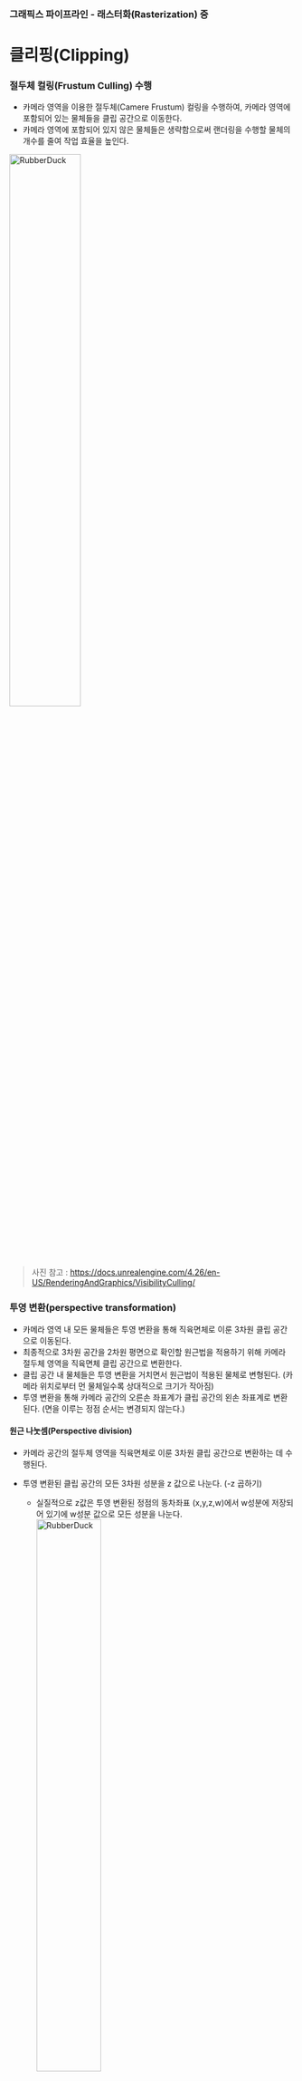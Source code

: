 ### 그래픽스 파이프라인 - 래스터화(Rasterization) 중

# 클리핑(Clipping)

### 절두체 컬링(Frustum Culling) 수행
- 카메라 영역을 이용한 절두체(Camere Frustum) 컬링을 수행하여, 카메라 영역에 포함되어 있는 물체들을 클립 공간으로 이동한다.
- 카메라 영역에 포함되어 있지 않은 물체들은 생략함으로써 랜더링을 수행할 물체의 개수를 줄여 작업 효율을 높인다.

<img src="https://github.com/hdh5184/Problem-Solving-Ability-Application/assets/127714162/832072be-fb4d-4078-8454-9c516f7fbf37" width="50%" title="px(픽셀) 크기 설정" alt="RubberDuck"></img>
> 사진 참고 : https://docs.unrealengine.com/4.26/en-US/RenderingAndGraphics/VisibilityCulling/

### 투영 변환(perspective transformation)
- 카메라 영역 내 모든 물체들은 투영 변환을 통해 직육면체로 이룬 3차원 클립 공간으로 이동된다.
- 최종적으로 3차원 공간을 2차원 평면으로 확인할 원근법을 적용하기 위해 카메라 절두체 영역을 직육면체 클립 공간으로 변환한다.
- 클립 공간 내 물체들은 투영 변환을 거치면서 원근법이 적용된 물체로 변형된다. (카메라 위치로부터 먼 물체일수록 상대적으로 크기가 작아짐)
- 투영 변환을 통해 카메라 공간의 오른손 좌표계가 클립 공간의 왼손 좌표계로 변환된다. (면을 이루는 정점 순서는 변경되지 않는다.)

#### 원근 나눗셈(Perspective division)
- 카메라 공간의 절두체 영역을 직육면체로 이룬 3차원 클립 공간으로 변환하는 데 수행된다.
- 투영 변환된 클립 공간의 모든 3차원 성분을 z 값으로 나눈다. (-z 곱하기)
  - 실질적으로 z값은 투영 변환된 정점의 동차좌표 (x,y,z,w)에서 w성분에 저장되어 있기에 w성분 값으로 모든 성분을 나눈다.
 <img src="https://github.com/hdh5184/Problem-Solving-Ability-Application/assets/127714162/fec2c836-c86c-4025-b02f-d3bbfdd567c1" width="50%" title="px(픽셀) 크기 설정" alt="RubberDuck"></img>

- 원근 나눗셈으로 동차 좌표계 (x,y,z,w)에서 (x,y,z)의 3차원 클립 공간으로 변환된다.
- 각 3차원 좌표 범위가 [-1, 1]로 이루기에 NDC(normalized device coordinates)공간으로 정규화한다. (DirectX의 경우 z 좌표 범위가 [0,1]이다)
- 클립 공간 내 물체들이 NDC 공간 내에 위치하게 된다.

<img src="https://github.com/hdh5184/Problem-Solving-Ability-Application/assets/127714162/4db9a473-3116-439f-b143-63bbe135293c" width="50%" title="px(픽셀) 크기 설정" alt="RubberDuck"></img>
 > 사진 참고 : https://stackoverflow.com/questions/46164180/calculating-frustum-fov-for-a-perspectivecamera

### 클리핑(Clipping)

- 투영 변환이 이루어진 클립 공간 내 물체들 중 클립 공간 영역의 일부만이 포함되어 있는 물체에 적용된다.
- 해당 물체 영역을 클립 공간 내부와 외부로 분리하여 별개의 물체로 나눈다 (잘린 부분을 기점으로 새로운 정점이 생성된다).
- 클립 공간 외부로 분리된 물체를 랜더링할 물체에서 생략한다. 
- 절두체 영역에서 클리핑을 수행하는 것보다 투영 변환 - 정규화된 NDC 영역에서 수행하는 것이 더 효율적이다.

<img src="https://github.com/hdh5184/Problem-Solving-Ability-Application/assets/127714162/af5be8bf-2eb5-40f4-9124-40a5c8a840ba" width="50%" title="px(픽셀) 크기 설정" alt="RubberDuck"></img>
 > 절두체 영역에서 클리핑 수행

<img src="https://github.com/hdh5184/Problem-Solving-Ability-Application/assets/127714162/70504393-fd23-476e-8c3e-52bd9dccce9a" width="50%" title="px(픽셀) 크기 설정" alt="RubberDuck"></img>
 > NDC 영역에서 클리핑 수행   
사진 참고 : https://gfxcourses.stanford.edu/cs248/winter21/lecture/texture/

   
# 뒷면 제거(Back-face culling)

### 벡터의 내적을 이용하는 방법
- 면을 이루는 법선 벡터와, 면을 이루는 정점부터 카메라를 바라보는 벡터를 이용한다. (z축 방향)
- 두 벡터의 내적을 계산한 결과를 통해 면의 앞뒤 방향(또한 변만 보이는 옆)을 판별할 수 있다.
<img width="70%" alt="image" src="https://github.com/hdh5184/Problem-Solving-Ability-Application/assets/127714162/33609784-b0a9-4f48-bcf6-016702416a55">

- 카메라 절두체 영역과 투영 변환 영역(NDC 영역)은 z축이 서로 상반되기에 각각의 앞뒤 방향 판별도 상반된다.
- NDC 영역은 기존 카메라를 바라보는 벡터 방향이 -z축 방향이며, 단일 벡터만으로 투영한다.
<img width="70%" alt="image" src="https://github.com/hdh5184/Problem-Solving-Ability-Application/assets/127714162/bb597909-1863-447a-84ea-dc52a1c482c0">

### 삼각형의 정점 정렬 순서를 이용하는 방법 (행렬식)
- NDC 영역 내 2차원으로 투영된 삼각형 면의 정점 정렬 순서를 이용한다.
- 삼각형 면을 이루는 정점 좌표로 행렬식을 이용한 결과에 따라 면의 앞뒤 방향을 판별할 수 있다.
- 백터의 내적을 이용하는 방법보다 간편하다.
<img width="50%" alt="행렬식" src="https://github.com/hdh5184/Problem-Solving-Ability-Application/assets/127714162/60c870e7-23d7-4072-aa0d-a3b4a91d03e5">

- 행렬식의 값이 양수일 경우 앞면으로, 음수일 경우 뒷면으로 판별한다.
- 행렬식 값은 정점 정렬이 시계 방향인 경우 음수, 반시계 방향인 경우 양수로 계산되므로 정점 정렬이 시계 방향인 경우가 뒷면을 이룬다.
<img width="70%" alt="image-2" src="https://github.com/hdh5184/Problem-Solving-Ability-Application/assets/127714162/476863fa-1f63-473f-8562-cdef969dbb38">

> 위의 방법들을 통해 뒷면을 추려낸다.   
> 불투명한 물체의 뒷면이 화면상에 보이지 않기에 렌더링 대상에서 제외하기 위해 사용되나, (반)투명한 물체의 경우 뒷면이 화면상에 보이거나 뒤의 물체와 색상 보간을 위해 생략하기도 한다.



#### 참고 자료
> https://woo-dev.tistory.com/172    
> https://jidon333.github.io/blog/Rendering-pipeline    
> http://15462.courses.cs.cmu.edu/fall2021/home    
> https://j1y00h4.tistory.com/10    
